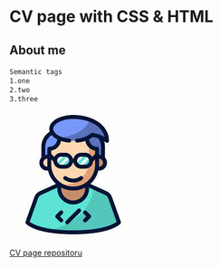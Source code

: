 # CV page with CSS & HTML

## About me

```
Semantic tags
1.one
2.two
3.three
```

![image](assets/avatar.jpg)

[CV page repositoru](https://github.com/Ilya-Vinogradov/CV_page)